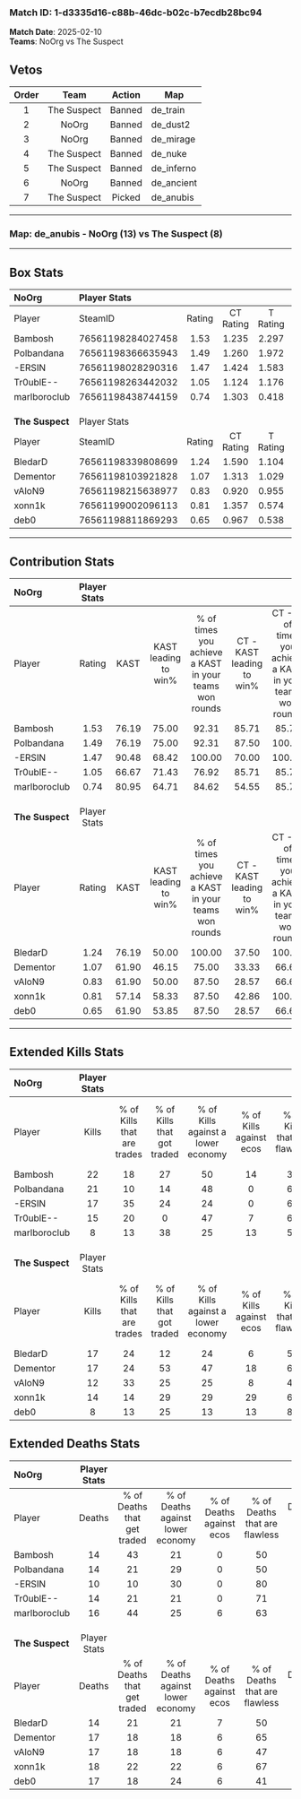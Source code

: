 ### Match ID: 1-d3335d16-c88b-46dc-b02c-b7ecdb28bc94  
**Match Date**: 2025-02-10  
**Teams**: NoOrg vs The Suspect  

## Vetos  

| Order | Team | Action | Map |
| :---: | :--: | :----: | --- |
| 1 | The Suspect | Banned | de_train |
| 2 | NoOrg | Banned | de_dust2 |
| 3 | NoOrg | Banned | de_mirage |
| 4 | The Suspect | Banned | de_nuke |
| 5 | The Suspect | Banned | de_inferno |
| 6 | NoOrg | Banned | de_ancient |
| 7 | The Suspect | Picked | de_anubis |

---  

### **Map**: de_anubis - NoOrg (13) vs The Suspect (8)  
---  

## Box Stats  

| **NoOrg**       | Player Stats      |        |           |          |       |       |       |         |        |      |     |
| :- | :- | :-: | :-: | :-: | :-: | :-: | :-: | :-: | :-: | :-: | :-: |
| Player          | SteamID           | Rating | CT Rating | T Rating | KAST  |  ADR  | Kills | Assists | Deaths | K/D  | HS% |
| Bambosh         | 76561198284027458 |  1.53  |   1.235   |  2.297   | 76.19 | 105.9 |  22   |    5    |   14   | 1.57 | 59  |
| Polbandana      | 76561198366635943 |  1.49  |   1.260   |  1.972   | 76.19 | 105.0 |  21   |    5    |   14   | 1.50 | 57  |
| -ERSIN          | 76561198028290316 |  1.47  |   1.424   |  1.583   | 90.48 | 82.7  |  17   |    7    |   10   | 1.70 | 64  |
| Tr0ublE--       | 76561198263442032 |  1.05  |   1.124   |  1.176   | 66.67 | 69.2  |  15   |    4    |   14   | 1.07 | 40  |
| marlboroclub    | 76561198438744159 |  0.74  |   1.303   |  0.418   | 80.95 | 44.9  |   8   |    4    |   16   | 0.50 | 62  |
|                 |                   |        |           |          |       |       |       |         |        |      |     |
|                 |                   |        |           |          |       |       |       |         |        |      |     |
|                 |                   |        |           |          |       |       |       |         |        |      |     |
| **The Suspect** | Player Stats      |        |           |          |       |       |       |         |        |      |     |
| Player          | SteamID           | Rating | CT Rating | T Rating | KAST  |  ADR  | Kills | Assists | Deaths | K/D  | HS% |
| BledarD         | 76561198339808699 |  1.24  |   1.590   |  1.104   | 76.19 | 78.2  |  17   |    5    |   14   | 1.21 | 52  |
| Dementor        | 76561198103921828 |  1.07  |   1.313   |  1.029   | 61.90 | 81.6  |  17   |    6    |   17   | 1.00 | 35  |
| vAloN9          | 76561198215638977 |  0.83  |   0.920   |  0.955   | 61.90 | 70.9  |  12   |    5    |   17   | 0.71 | 50  |
| xonn1k          | 76561199002096113 |  0.81  |   1.357   |  0.574   | 57.14 | 61.1  |  14   |    3    |   18   | 0.78 | 57  |
| deb0            | 76561198811869293 |  0.65  |   0.967   |  0.538   | 61.90 | 63.0  |   8   |    7    |   17   | 0.47 | 75  |
---  

## Contribution Stats  

| **NoOrg**       | Player Stats |       |                      |                                                        |                           |                                                             |                          |                                                            |
| :- | :-: | :-: | :-: | :-: | :-: | :-: | :-: | :-: |
| Player          |    Rating    | KAST  | KAST leading to win% | % of times you achieve a KAST in your teams won rounds | CT - KAST leading to win% | CT - % of times you achieve a KAST in your teams won rounds | T - KAST leading to win% | T - % of times you achieve a KAST in your teams won rounds |
| Bambosh         |     1.53     | 76.19 |        75.00         |                         92.31                          |           85.71           |                            85.71                            |          66.67           |                           100.00                           |
| Polbandana      |     1.49     | 76.19 |        75.00         |                         92.31                          |           87.50           |                           100.00                            |          62.50           |                           83.33                            |
| -ERSIN          |     1.47     | 90.48 |        68.42         |                         100.00                         |           70.00           |                           100.00                            |          66.67           |                           100.00                           |
| Tr0ublE--       |     1.05     | 66.67 |        71.43         |                         76.92                          |           85.71           |                            85.71                            |          57.14           |                           66.67                            |
| marlboroclub    |     0.74     | 80.95 |        64.71         |                         84.62                          |           54.55           |                            85.71                            |          83.33           |                           83.33                            |
|                 |              |       |                      |                                                        |                           |                                                             |                          |                                                            |
|                 |              |       |                      |                                                        |                           |                                                             |                          |                                                            |
|                 |              |       |                      |                                                        |                           |                                                             |                          |                                                            |
| **The Suspect** | Player Stats |       |                      |                                                        |                           |                                                             |                          |                                                            |
| Player          |    Rating    | KAST  | KAST leading to win% | % of times you achieve a KAST in your teams won rounds | CT - KAST leading to win% | CT - % of times you achieve a KAST in your teams won rounds | T - KAST leading to win% | T - % of times you achieve a KAST in your teams won rounds |
| BledarD         |     1.24     | 76.19 |        50.00         |                         100.00                         |           37.50           |                           100.00                            |          62.50           |                           100.00                           |
| Dementor        |     1.07     | 61.90 |        46.15         |                         75.00                          |           33.33           |                            66.67                            |          57.14           |                           80.00                            |
| vAloN9          |     0.83     | 61.90 |        50.00         |                         87.50                          |           28.57           |                            66.67                            |          71.43           |                           100.00                           |
| xonn1k          |     0.81     | 57.14 |        58.33         |                         87.50                          |           42.86           |                           100.00                            |          80.00           |                           80.00                            |
| deb0            |     0.65     | 61.90 |        53.85         |                         87.50                          |           28.57           |                            66.67                            |          83.33           |                           100.00                           |
---  

## Extended Kills Stats  

| **NoOrg**       | Player Stats |                            |                            |                                    |                         |                              |                                 |                                       |                    |           |
| :- | :-: | :-: | :-: | :-: | :-: | :-: | :-: | :-: | :-: | :-: |
| Player          |    Kills     | % of Kills that are trades | % of Kills that got traded | % of Kills against a lower economy | % of Kills against ecos | % of Kills that are flawless | % of Kills that are close duels | % of Kills that are assisted by flash | Pistol Round Kills | AWP Kills |
| Bambosh         |      22      |             18             |             27             |                 50                 |           14            |              32              |                9                |                   9                   |         3          |     0     |
| Polbandana      |      21      |             10             |             14             |                 48                 |            0            |              67              |                5                |                  10                   |         1          |     0     |
| -ERSIN          |      17      |             35             |             24             |                 24                 |            0            |              65              |                6                |                   6                   |         4          |     1     |
| Tr0ublE--       |      15      |             20             |             0              |                 47                 |            7            |              60              |                7                |                   0                   |         0          |     4     |
| marlboroclub    |      8       |             13             |             38             |                 25                 |           13            |              50              |               13                |                   0                   |         0          |     0     |
|                 |              |                            |                            |                                    |                         |                              |                                 |                                       |                    |           |
|                 |              |                            |                            |                                    |                         |                              |                                 |                                       |                    |           |
|                 |              |                            |                            |                                    |                         |                              |                                 |                                       |                    |           |
| **The Suspect** | Player Stats |                            |                            |                                    |                         |                              |                                 |                                       |                    |           |
| Player          |    Kills     | % of Kills that are trades | % of Kills that got traded | % of Kills against a lower economy | % of Kills against ecos | % of Kills that are flawless | % of Kills that are close duels | % of Kills that are assisted by flash | Pistol Round Kills | AWP Kills |
| BledarD         |      17      |             24             |             12             |                 24                 |            6            |              59              |                0                |                   6                   |         1          |     2     |
| Dementor        |      17      |             24             |             53             |                 47                 |           18            |              65              |                0                |                   0                   |         1          |     0     |
| vAloN9          |      12      |             33             |             25             |                 25                 |            8            |              42              |               17                |                   8                   |         2          |     0     |
| xonn1k          |      14      |             14             |             29             |                 29                 |           29            |              64              |                0                |                   7                   |         1          |     0     |
| deb0            |      8       |             13             |             25             |                 13                 |           13            |              88              |                0                |                  13                   |         1          |     0     |
## Extended Deaths Stats  

| **NoOrg**       | Player Stats |                             |                                   |                          |                               |                            |                           |               |
| :- | :-: | :-: | :-: | :-: | :-: | :-: | :-: | :-: |
| Player          |    Deaths    | % of Deaths that get traded | % of Deaths against lower economy | % of Deaths against ecos | % of Deaths that are flawless | % of Deaths that are close | % of Deaths while blinded | Deaths to AWP |
| Bambosh         |      14      |             43              |                21                 |            0             |              50               |             7              |             7             |       0       |
| Polbandana      |      14      |             21              |                29                 |            0             |              50               |             0              |             7             |       1       |
| -ERSIN          |      10      |             10              |                30                 |            0             |              80               |             0              |            10             |       0       |
| Tr0ublE--       |      14      |             21              |                21                 |            0             |              71               |             0              |             0             |       0       |
| marlboroclub    |      16      |             44              |                25                 |            6             |              63               |             6              |             6             |       1       |
|                 |              |                             |                                   |                          |                               |                            |                           |               |
|                 |              |                             |                                   |                          |                               |                            |                           |               |
|                 |              |                             |                                   |                          |                               |                            |                           |               |
| **The Suspect** | Player Stats |                             |                                   |                          |                               |                            |                           |               |
| Player          |    Deaths    | % of Deaths that get traded | % of Deaths against lower economy | % of Deaths against ecos | % of Deaths that are flawless | % of Deaths that are close | % of Deaths while blinded | Deaths to AWP |
| BledarD         |      14      |             21              |                21                 |            7             |              50               |             0              |             0             |       1       |
| Dementor        |      17      |             18              |                18                 |            6             |              65               |             6              |            18             |       1       |
| vAloN9          |      17      |             18              |                18                 |            6             |              47               |             6              |             0             |       1       |
| xonn1k          |      18      |             22              |                22                 |            6             |              67               |             6              |             6             |       0       |
| deb0            |      17      |             18              |                24                 |            6             |              41               |             18             |             6             |       2       |
